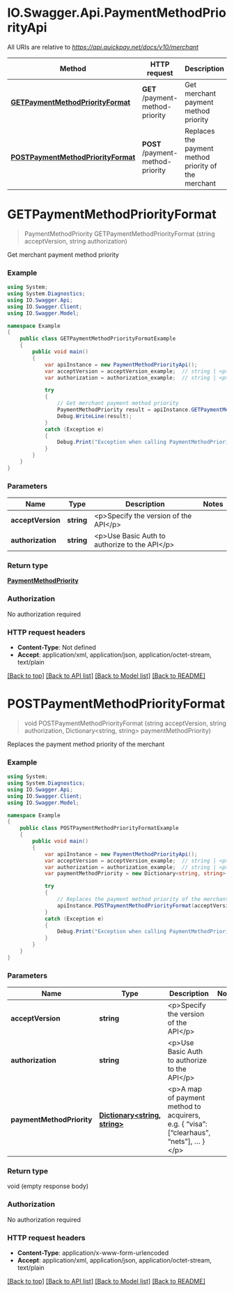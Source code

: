 # IO.Swagger.Api.PaymentMethodPriorityApi

All URIs are relative to *https://api.quickpay.net/docs/v10/merchant*

Method | HTTP request | Description
------------- | ------------- | -------------
[**GETPaymentMethodPriorityFormat**](PaymentMethodPriorityApi.md#getpaymentmethodpriorityformat) | **GET** /payment-method-priority | Get merchant payment method priority
[**POSTPaymentMethodPriorityFormat**](PaymentMethodPriorityApi.md#postpaymentmethodpriorityformat) | **POST** /payment-method-priority | Replaces the payment method priority of the merchant


<a name="getpaymentmethodpriorityformat"></a>
# **GETPaymentMethodPriorityFormat**
> PaymentMethodPriority GETPaymentMethodPriorityFormat (string acceptVersion, string authorization)

Get merchant payment method priority

 

### Example
```csharp
using System;
using System.Diagnostics;
using IO.Swagger.Api;
using IO.Swagger.Client;
using IO.Swagger.Model;

namespace Example
{
    public class GETPaymentMethodPriorityFormatExample
    {
        public void main()
        {
            var apiInstance = new PaymentMethodPriorityApi();
            var acceptVersion = acceptVersion_example;  // string | <p>Specify the version of the API</p> 
            var authorization = authorization_example;  // string | <p>Use Basic Auth to authorize to the API</p> 

            try
            {
                // Get merchant payment method priority
                PaymentMethodPriority result = apiInstance.GETPaymentMethodPriorityFormat(acceptVersion, authorization);
                Debug.WriteLine(result);
            }
            catch (Exception e)
            {
                Debug.Print("Exception when calling PaymentMethodPriorityApi.GETPaymentMethodPriorityFormat: " + e.Message );
            }
        }
    }
}
```

### Parameters

Name | Type | Description  | Notes
------------- | ------------- | ------------- | -------------
 **acceptVersion** | **string**| &lt;p&gt;Specify the version of the API&lt;/p&gt;  | 
 **authorization** | **string**| &lt;p&gt;Use Basic Auth to authorize to the API&lt;/p&gt;  | 

### Return type

[**PaymentMethodPriority**](PaymentMethodPriority.md)

### Authorization

No authorization required

### HTTP request headers

 - **Content-Type**: Not defined
 - **Accept**: application/xml, application/json, application/octet-stream, text/plain

[[Back to top]](#) [[Back to API list]](../README.md#documentation-for-api-endpoints) [[Back to Model list]](../README.md#documentation-for-models) [[Back to README]](../README.md)

<a name="postpaymentmethodpriorityformat"></a>
# **POSTPaymentMethodPriorityFormat**
> void POSTPaymentMethodPriorityFormat (string acceptVersion, string authorization, Dictionary<string, string> paymentMethodPriority)

Replaces the payment method priority of the merchant

 

### Example
```csharp
using System;
using System.Diagnostics;
using IO.Swagger.Api;
using IO.Swagger.Client;
using IO.Swagger.Model;

namespace Example
{
    public class POSTPaymentMethodPriorityFormatExample
    {
        public void main()
        {
            var apiInstance = new PaymentMethodPriorityApi();
            var acceptVersion = acceptVersion_example;  // string | <p>Specify the version of the API</p> 
            var authorization = authorization_example;  // string | <p>Use Basic Auth to authorize to the API</p> 
            var paymentMethodPriority = new Dictionary<string, string>(); // Dictionary<string, string> | <p>A map of payment method to acquirers, e.g. { “visa”: [“clearhaus”, “nets”], … }</p> 

            try
            {
                // Replaces the payment method priority of the merchant
                apiInstance.POSTPaymentMethodPriorityFormat(acceptVersion, authorization, paymentMethodPriority);
            }
            catch (Exception e)
            {
                Debug.Print("Exception when calling PaymentMethodPriorityApi.POSTPaymentMethodPriorityFormat: " + e.Message );
            }
        }
    }
}
```

### Parameters

Name | Type | Description  | Notes
------------- | ------------- | ------------- | -------------
 **acceptVersion** | **string**| &lt;p&gt;Specify the version of the API&lt;/p&gt;  | 
 **authorization** | **string**| &lt;p&gt;Use Basic Auth to authorize to the API&lt;/p&gt;  | 
 **paymentMethodPriority** | [**Dictionary&lt;string, string&gt;**](string.md)| &lt;p&gt;A map of payment method to acquirers, e.g. { “visa”: [“clearhaus”, “nets”], … }&lt;/p&gt;  | 

### Return type

void (empty response body)

### Authorization

No authorization required

### HTTP request headers

 - **Content-Type**: application/x-www-form-urlencoded
 - **Accept**: application/xml, application/json, application/octet-stream, text/plain

[[Back to top]](#) [[Back to API list]](../README.md#documentation-for-api-endpoints) [[Back to Model list]](../README.md#documentation-for-models) [[Back to README]](../README.md)

